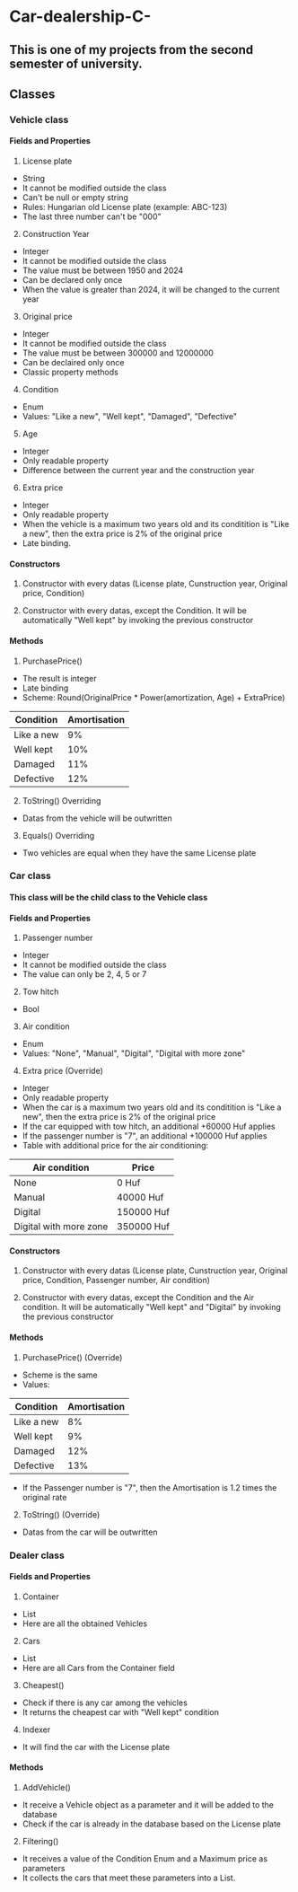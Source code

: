# Car-dealership-C-

## This is one of my projects from the second semester of university.

## Classes

### Vehicle class

#### Fields and Properties

1. License plate
- String
- It cannot be modified outside the class
- Can't be null or empty string
- Rules: Hungarian old License plate (example: ABC-123)
- The last three number can't be "000"

2. Construction Year
- Integer 
- It cannot be modified outside the class
- The value must be between 1950 and 2024
- Can be declared only once
- When the value is greater than 2024, it will be changed to the current year

3. Original price
- Integer
- It cannot be modified outside the class
- The value must be between 300000 and 12000000
- Can be declaired only once
- Classic property methods

4. Condition
- Enum
- Values: "Like a new", "Well kept", "Damaged", "Defective"

5. Age
- Integer
- Only readable property
- Difference between the current year and the construction year

6. Extra price
- Integer
- Only readable property
- When the vehicle is a maximum two years old and its conditition is "Like a new", then the extra price is 2% of the original price
- Late binding.

#### Constructors

1. Constructor with every datas (License plate, Cunstruction year, Original price, Condition)

2. Constructor with every datas, except the Condition. It will be automatically "Well kept" by invoking the previous constructor 

#### Methods

1. PurchasePrice()
- The result is integer
- Late binding
- Scheme: Round(OriginalPrice * Power(amortization, Age) + ExtraPrice)

| Condition | Amortisation |
| --------- | ------------ |
| Like a new | 9% |
| Well kept | 10% |
| Damaged | 11% |
| Defective | 12% |

2. ToString() Overriding
- Datas from the vehicle will be outwritten

3. Equals() Overriding
- Two vehicles are equal when they have the same License plate

### Car class

#### This class will be the child class to the Vehicle class

#### Fields and Properties

1. Passenger number
- Integer
- It cannot be modified outside the class
- The value can only be 2, 4, 5 or 7

2. Tow hitch
- Bool

3. Air condition
- Enum
- Values: "None", "Manual", "Digital", "Digital with more zone"

4. Extra price (Override)
- Integer
- Only readable property
- When the car is a maximum two years old and its conditition is "Like a new", then the extra price is 2% of the original price
- If the car equipped with tow hitch, an additional +60000 Huf applies
- If the passenger number is "7", an additional +100000 Huf applies
- Table with additional price for the air conditioning:

| Air condition | Price |
| ------------- | ----- |
| None | 0 Huf |
| Manual | 40000 Huf |
| Digital | 150000 Huf |
| Digital with more zone | 350000 Huf | 

#### Constructors

1. Constructor with every datas (License plate, Cunstruction year, Original price, Condition, Passenger number, Air condition)

2. Constructor with every datas, except the Condition and the Air condition. It will be automatically "Well kept" and "Digital" by invoking the previous constructor

#### Methods

1. PurchasePrice() (Override)

- Scheme is the same
- Values:

| Condition | Amortisation |
| --------- | ------------ |
| Like a new | 8% |
| Well kept | 9% |
| Damaged | 12% |
| Defective | 13% |

- If the Passenger number is "7", then the Amortisation is 1.2 times the original rate

2. ToString() (Override)

- Datas from the car will be outwritten

### Dealer class

#### Fields and Properties

1. Container
- List
- Here are all the obtained Vehicles 

2. Cars
- List
- Here are all Cars from the Container field

3. Cheapest()
- Check if there is any car among the vehicles
- It returns the cheapest car with "Well kept" condition 

4. Indexer
- It will find the car with the License plate

#### Methods

1. AddVehicle()
- It receive a Vehicle object as a parameter and it will be added to the database
- Check if the car is already in the database based on the License plate

2. Filtering()
- It receives a value of the Condition Enum and a Maximum price as parameters
- It collects the cars that meet these parameters into a List. 


